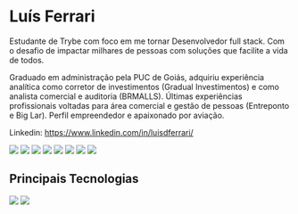<h1>Luís Ferrari</h1>

Estudante de Trybe com foco em me tornar Desenvolvedor full stack.
Com o desafio de impactar milhares de pessoas com soluções que facilite a vida de todos.

Graduado em administração pela PUC de Goiás, adquiriu experiência analítica como corretor de investimentos (Gradual Investimentos) e como analista comercial e auditoria (BRMALLS).
Últimas experiências profissionais voltadas para área comercial e gestão de pessoas (Entreponto e Big Lar).
Perfil empreendedor e apaixonado por aviação.

Linkedin: https://www.linkedin.com/in/luisdferrari/

<img src="https://img.shields.io/badge/-HTML-orange?logo=HTML5" /> <img src="https://img.shields.io/badge/-CSS-informational?logo=CSS3" />
<img src="https://img.shields.io/badge/-Javascript-yellow?logo=Javascript" /> <img src="https://img.shields.io/badge/-React-blue?logo=React" />
<img src="https://img.shields.io/badge/-Redux-blueviolet?logo=Redux" /> <img src="http://img.shields.io/badge/-MySQL-white?logo=mysql" />
<img src="http://img.shields.io/badge/-MongoDB-grey?logo=mongodb" /> <img src="http://img.shields.io/badge/-Node.Js-green?logo=node.js" />

## Principais Tecnologias

[![](https://github-readme-stats.vercel.app/api?username=ldferrari&count_private=true&show_icons=true&theme=dark)](https://github.com/anuraghazra/github-readme-stats)
[![](https://github-readme-stats.vercel.app/api/top-langs/?username=ldferrari&layout=compact&count_private=true&theme=dark)](https://github.com/anuraghazra/github-readme-stats)
<!--
**ldferrari/ldferrari** is a ✨ _special_ ✨ repository because its `README.md` (this file) appears on your GitHub profile.

Here are some ideas to get you started:

- 🔭 I’m currently working on ...
- 🌱 I’m currently learning ...
- 👯 I’m looking to collaborate on ...
- 🤔 I’m looking for help with ...
- 💬 Ask me about ...
- 📫 How to reach me: ...
- 😄 Pronouns: ...
- ⚡ Fun fact: ...
-->
